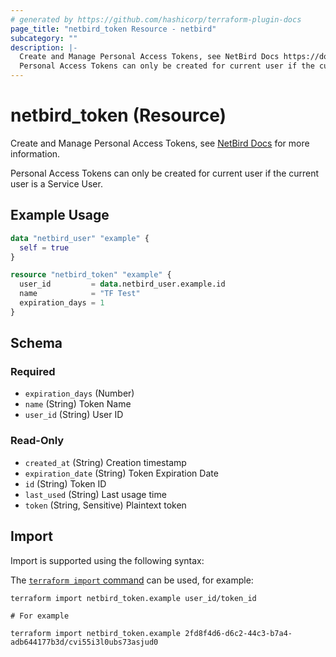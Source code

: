 ```yaml
---
# generated by https://github.com/hashicorp/terraform-plugin-docs
page_title: "netbird_token Resource - netbird"
subcategory: ""
description: |-
  Create and Manage Personal Access Tokens, see NetBird Docs https://docs.netbird.io/how-to/access-netbird-public-api#creating-an-access-token for more information.
  Personal Access Tokens can only be created for current user if the current user is a Service User.
---
```


# netbird_token (Resource)

Create and Manage Personal Access Tokens, see [NetBird Docs](https://docs.netbird.io/how-to/access-netbird-public-api#creating-an-access-token) for more information.

Personal Access Tokens can only be created for current user if the current user is a Service User.

## Example Usage

```terraform
data "netbird_user" "example" {
  self = true
}

resource "netbird_token" "example" {
  user_id         = data.netbird_user.example.id
  name            = "TF Test"
  expiration_days = 1
}
```

<!-- schema generated by tfplugindocs -->
## Schema

### Required

- `expiration_days` (Number)
- `name` (String) Token Name
- `user_id` (String) User ID

### Read-Only

- `created_at` (String) Creation timestamp
- `expiration_date` (String) Token Expiration Date
- `id` (String) Token ID
- `last_used` (String) Last usage time
- `token` (String, Sensitive) Plaintext token

## Import

Import is supported using the following syntax:

The [`terraform import` command](https://developer.hashicorp.com/terraform/cli/commands/import) can be used, for example:

```shell
terraform import netbird_token.example user_id/token_id

# For example

terraform import netbird_token.example 2fd8f4d6-d6c2-44c3-b7a4-adb644177b3d/cvi55i3l0ubs73asjud0
```
